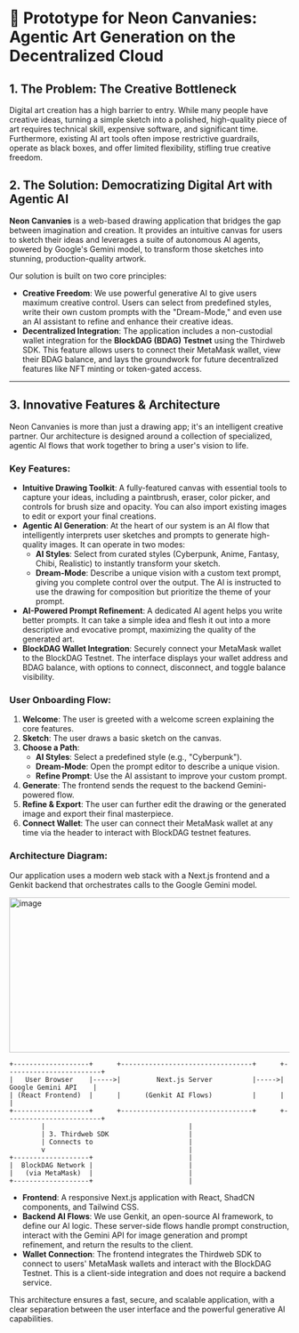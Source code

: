 # 🎨 Prototype for Neon Canvanies: Agentic Art Generation on the Decentralized Cloud 

## 1. The Problem: The Creative Bottleneck

Digital art creation has a high barrier to entry. While many people have creative ideas, turning a simple sketch into a polished, high-quality piece of art requires technical skill, expensive software, and significant time. Furthermore, existing AI art tools often impose restrictive guardrails, operate as black boxes, and offer limited flexibility, stifling true creative freedom.

## 2. The Solution: Democratizing Digital Art with Agentic AI

**Neon Canvanies** is a web-based drawing application that bridges the gap between imagination and creation. It provides an intuitive canvas for users to sketch their ideas and leverages a suite of autonomous AI agents, powered by Google's Gemini model, to transform those sketches into stunning, production-quality artwork.

Our solution is built on two core principles:
*   **Creative Freedom**: We use powerful generative AI to give users maximum creative control. Users can select from predefined styles, write their own custom prompts with the "Dream-Mode," and even use an AI assistant to refine and enhance their creative ideas.
*   **Decentralized Integration**: The application includes a non-custodial wallet integration for the **BlockDAG (BDAG) Testnet** using the Thirdweb SDK. This feature allows users to connect their MetaMask wallet, view their BDAG balance, and lays the groundwork for future decentralized features like NFT minting or token-gated access.

---

## 3. Innovative Features & Architecture

Neon Canvanies is more than just a drawing app; it's an intelligent creative partner. Our architecture is designed around a collection of specialized, agentic AI flows that work together to bring a user's vision to life.

### Key Features:

*   **Intuitive Drawing Toolkit**: A fully-featured canvas with essential tools to capture your ideas, including a paintbrush, eraser, color picker, and controls for brush size and opacity. You can also import existing images to edit or export your final creations.
*   **Agentic AI Generation**: At the heart of our system is an AI flow that intelligently interprets user sketches and prompts to generate high-quality images. It can operate in two modes:
    *   **AI Styles**: Select from curated styles (Cyberpunk, Anime, Fantasy, Chibi, Realistic) to instantly transform your sketch.
    *   **Dream-Mode**: Describe a unique vision with a custom text prompt, giving you complete control over the output. The AI is instructed to use the drawing for composition but prioritize the theme of your prompt.
*   **AI-Powered Prompt Refinement**: A dedicated AI agent helps you write better prompts. It can take a simple idea and flesh it out into a more descriptive and evocative prompt, maximizing the quality of the generated art.
*   **BlockDAG Wallet Integration**: Securely connect your MetaMask wallet to the BlockDAG Testnet. The interface displays your wallet address and BDAG balance, with options to connect, disconnect, and toggle balance visibility.

### User Onboarding Flow:

1.  **Welcome**: The user is greeted with a welcome screen explaining the core features.
2.  **Sketch**: The user draws a basic sketch on the canvas.
3.  **Choose a Path**:
    *   **AI Styles**: Select a predefined style (e.g., "Cyberpunk").
    *   **Dream-Mode**: Open the prompt editor to describe a unique vision.
    *   **Refine Prompt**: Use the AI assistant to improve your custom prompt.
4.  **Generate**: The frontend sends the request to the backend Gemini-powered flow.
5.  **Refine & Export**: The user can further edit the drawing or the generated image and export their final masterpiece.
6.  **Connect Wallet**: The user can connect their MetaMask wallet at any time via the header to interact with BlockDAG testnet features.

### Architecture Diagram:

Our application uses a modern web stack with a Next.js frontend and a Genkit backend that orchestrates calls to the Google Gemini model.

<img width="512" height="279" alt="image" src="https://github.com/user-attachments/assets/09b5760c-bc68-4ae1-822a-df35b5d10a78" />


```
+-------------------+      +---------------------------------+      +------------------------+
|   User Browser    |----->|         Next.js Server          |----->|   Google Gemini API    |
| (React Frontend)  |      |      (Genkit AI Flows)          |      |                        |
+-------------------+      +---------------------------------+      +------------------------+
        |                                    |
        | 3. Thirdweb SDK                    |
        | Connects to                        |
        v                                    |
+-------------------+                        |
|  BlockDAG Network |                        |
|   (via MetaMask)  |                        |
+-------------------+                        |
```
* **Frontend**: A responsive Next.js application with React, ShadCN components, and Tailwind CSS.
* **Backend AI Flows**: We use Genkit, an open-source AI framework, to define our AI logic. These server-side flows handle prompt construction, interact with the Gemini API for image generation and prompt refinement, and return the results to the client.
* **Wallet Connection**: The frontend integrates the Thirdweb SDK to connect to users' MetaMask wallets and interact with the BlockDAG Testnet. This is a client-side integration and does not require a backend service.

This architecture ensures a fast, secure, and scalable application, with a clear separation between the user interface and the powerful generative AI capabilities.
```
